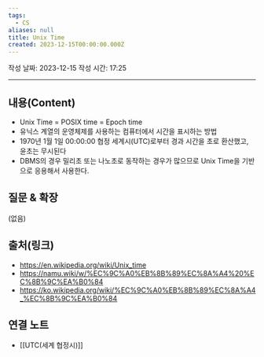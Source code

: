 ```yaml
---
tags:
  - CS
aliases: null
title: Unix Time
created: 2023-12-15T00:00:00.000Z
---
```

작성 날짜: 2023-12-15
작성 시간: 17:25


----
## 내용(Content)
- Unix Time = POSIX time = Epoch time
- 유닉스 계열의 운영체제를 사용하는 컴퓨터에서 시간을 표시하는 방법
- 1970년 1월 1일 00:00:00 협정 세계시(UTC)로부터 경과 시간을 초로 환산했고, 윤초는 무시된다
- DBMS의 경우 밀리초 또는 나노초로 동작하는 경우가 많으므로 Unix Time을 기반으로 응용해서 사용한다.
## 질문 & 확장

(없음)

## 출처(링크)
- https://en.wikipedia.org/wiki/Unix_time
- https://namu.wiki/w/%EC%9C%A0%EB%8B%89%EC%8A%A4%20%EC%8B%9C%EA%B0%84
- https://ko.wikipedia.org/wiki/%EC%9C%A0%EB%8B%89%EC%8A%A4_%EC%8B%9C%EA%B0%84

## 연결 노트
- [[UTC(세계 협정시)]]










